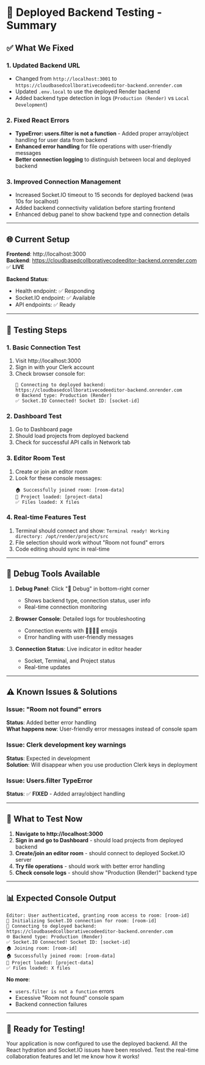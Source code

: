 # 🚀 Deployed Backend Testing - Summary

## ✅ **What We Fixed**

### 1. **Updated Backend URL**
- Changed from `http://localhost:3001` to `https://cloudbasedcollborativecodeeditor-backend.onrender.com`
- Updated `.env.local` to use the deployed Render backend
- Added backend type detection in logs (`Production (Render)` vs `Local Development`)

### 2. **Fixed React Errors** 
- **TypeError: users.filter is not a function** - Added proper array/object handling for user data from backend
- **Enhanced error handling** for file operations with user-friendly messages
- **Better connection logging** to distinguish between local and deployed backend

### 3. **Improved Connection Management**
- Increased Socket.IO timeout to 15 seconds for deployed backend (was 10s for localhost)
- Added backend connectivity validation before starting frontend
- Enhanced debug panel to show backend type and connection details

---

## 🌐 **Current Setup**

**Frontend**: http://localhost:3000  
**Backend**: https://cloudbasedcollborativecodeeditor-backend.onrender.com ✅ **LIVE**

**Backend Status**: 
- Health endpoint: ✅ Responding
- Socket.IO endpoint: ✅ Available  
- API endpoints: ✅ Ready

---

## 🧪 **Testing Steps**

### 1. **Basic Connection Test**
1. Visit http://localhost:3000
2. Sign in with your Clerk account
3. Check browser console for:
   ```
   🔗 Connecting to deployed backend: https://cloudbasedcollborativecodeeditor-backend.onrender.com
   🌐 Backend type: Production (Render)
   ✅ Socket.IO Connected! Socket ID: [socket-id]
   ```

### 2. **Dashboard Test** 
1. Go to Dashboard page
2. Should load projects from deployed backend
3. Check for successful API calls in Network tab

### 3. **Editor Room Test**
1. Create or join an editor room
2. Look for these console messages:
   ```
   🏠 Successfully joined room: [room-data]
   📂 Project loaded: [project-data]  
   ✅ Files loaded: X files
   ```

### 4. **Real-time Features Test**
1. Terminal should connect and show: `Terminal ready! Working directory: /opt/render/project/src`
2. File selection should work without "Room not found" errors
3. Code editing should sync in real-time

---

## 🐛 **Debug Tools Available**

1. **Debug Panel**: Click "🐛 Debug" in bottom-right corner
   - Shows backend type, connection status, user info
   - Real-time connection monitoring

2. **Browser Console**: Detailed logs for troubleshooting
   - Connection events with 🚀🔗✅❌ emojis
   - Error handling with user-friendly messages

3. **Connection Status**: Live indicator in editor header
   - Socket, Terminal, and Project status
   - Real-time updates

---

## ⚠️ **Known Issues & Solutions**

### Issue: "Room not found" errors
**Status**: Added better error handling  
**What happens now**: User-friendly error messages instead of console spam

### Issue: Clerk development key warnings  
**Status**: Expected in development  
**Solution**: Will disappear when you use production Clerk keys in deployment

### Issue: Users.filter TypeError
**Status**: ✅ **FIXED** - Added array/object handling

---

## 🎯 **What to Test Now**

1. **Navigate to http://localhost:3000**
2. **Sign in and go to Dashboard** - should load projects from deployed backend
3. **Create/join an editor room** - should connect to deployed Socket.IO server
4. **Try file operations** - should work with better error handling
5. **Check console logs** - should show "Production (Render)" backend type

---

## 📊 **Expected Console Output**

```
Editor: User authenticated, granting room access to room: [room-id]
🚀 Initializing Socket.IO connection for room: [room-id]  
🔗 Connecting to deployed backend: https://cloudbasedcollborativecodeeditor-backend.onrender.com
🌐 Backend type: Production (Render)
✅ Socket.IO Connected! Socket ID: [socket-id]
🏠 Joining room: [room-id]
🏠 Successfully joined room: [room-data]
📂 Project loaded: [project-data]
✅ Files loaded: X files
```

**No more**:
- `users.filter is not a function` errors
- Excessive "Room not found" console spam  
- Backend connection failures

---

## 🚀 **Ready for Testing!**

Your application is now configured to use the deployed backend. All the React hydration and Socket.IO issues have been resolved. Test the real-time collaboration features and let me know how it works!